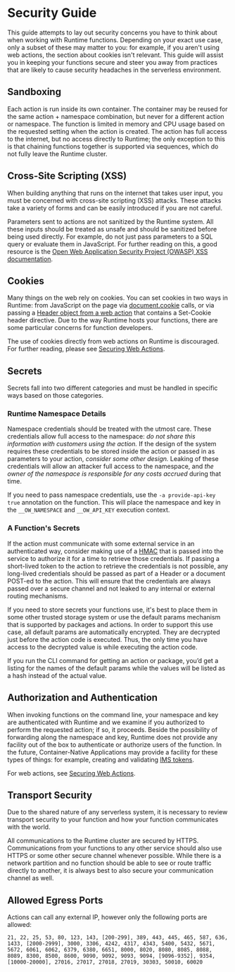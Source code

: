 # Security Guide

This guide attempts to lay out security concerns you have to think about when working with Runtime functions. Depending on your exact use case, only a subset of these may matter to you: for example, if you aren't using web actions, the section about cookies isn't relevant. This guide will assist you in keeping your functions secure and steer you away from practices that are likely to cause security headaches in the serverless environment.

## Sandboxing
Each action is run inside its own container. The container may be reused for the same action + namespace combination, but never for a different action or namespace. The function is limited in memory and CPU usage based on the requested setting when the action is created. The action has full access to the internet, but no access directly to Runtime; the only exception to this is that chaining functions together is supported via sequences, which do not fully leave the Runtime cluster.

## Cross-Site Scripting (XSS)
When building anything that runs on the internet that takes user input, you must be concerned with cross-site scripting (XSS) attacks. These attacks take a variety of forms and can be easily introduced if you are not careful.

Parameters sent to actions are not sanitized by the Runtime system. All these inputs should be treated as unsafe and should be sanitized before being used directly. For example, do not just pass parameters to a SQL query or evaluate them in JavaScript. For further reading on this, a good resource is the [Open Web Application Security Project (OWASP) XSS documentation](https://www.owasp.org/index.php/Cross-site_Scripting_(XSS)).

## Cookies
Many things on the web rely on cookies. You can set cookies in two ways in Runtime: from JavaScript on the page via [document.cookie](https://developer.mozilla.org/en-US/docs/Web/API/Document/cookie) calls, or via passing a [Header object from a web action](https://github.com/apache/incubator-openwhisk/blob/master/docs/webactions.md#web-actions) that contains a Set-Cookie header directive. Due to the way Runtime hosts your functions, there are some particular concerns for function developers.

The use of cookies directly from web actions on Runtime is discouraged. For further reading, please see [Securing Web Actions](securing_web_actions.md).

## Secrets
Secrets fall into two different categories and must be handled in specific ways based on those categories.

### Runtime Namespace Details
Namespace credentials should be treated with the utmost care. These credentials allow full access to the namespace: _do not share this information with customers using the action._ If the design of the system requires these credentials to be stored inside the action or passed in as parameters to your action, _consider some other design._ Leaking of these credentials will allow an attacker full access to the namespace, and _the owner of the namespace is responsible for any costs accrued_ during that time.

If you need to pass namespace credentials, use the `-a provide-api-key true` annotation on the function. This will place the namespace and key in the `__OW_NAMESPACE` and `__OW_API_KEY` execution context.

### A Function's Secrets
If the action must communicate with some external service in an authenticated way, consider making use of a [HMAC](https://en.wikipedia.org/wiki/HMAC) that is passed into the service to authorize it for a time to retrieve those credentials. If passing a short-lived token to the action to retrieve the credentials is not possible, any long-lived credentials should be passed as part of a Header or a document POST-ed to the action. This will ensure that the credentials are always passed over a secure channel and not leaked to any internal or external routing mechanisms.

If you need to store secrets your functions use, it's best to place them in some other trusted storage system or use the default params mechanism that is supported by packages and actions. In order to support this use case, all default params are automatically encrypted. They are decrypted just before the action code is executed. Thus, the only time you have access to the decrypted value is while executing the action code.

If you run the CLI command for getting an action or package, you’d get a listing for the names of the default params while the values will be listed as a hash instead of the actual value.

## Authorization and Authentication

When invoking functions on the command line, your namespace and key are authenticated with Runtime and we examine if you authorized to perform the requested action; if so, it proceeds. Beside the possibility of forwarding along the namespace and key, Runtime does not provide any facility out of the box to authenticate or authorize users of the function. In the future, Container-Native Applications may provide a facility for these types of things: for example, creating and validating [IMS tokens](https://www.adobe.io/authentication/auth-methods.html).

For web actions, see [Securing Web Actions](securing_web_actions.md).

## Transport Security

Due to the shared nature of any serverless system, it is necessary to review transport security to your function and how your function communicates with the world.

All communications to the Runtime cluster are secured by HTTPS. Communications from your functions to any other service should also use HTTPS or some other secure channel whenever possible. While there is a network partition and no function should be able to see or route traffic directly to another, it is always best to also secure your communication channel as well.

## Allowed Egress Ports
Actions can call any external IP, however only the following ports are allowed:

`21, 22, 25, 53, 80, 123, 143, [200-299], 389, 443, 445, 465, 587, 636, 1433, [2000-2999], 3000, 3306, 4242, 4317, 4343, 5400, 5432, 5671, 5672, 6061, 6062, 6379, 6380, 6651, 8000, 8020, 8080, 8085, 8088, 8089, 8300, 8500, 8600, 9090, 9092, 9093, 9094, [9096-9352], 9354, [10000-20000], 27016, 27017, 27018, 27019, 30303, 50010, 60020`
